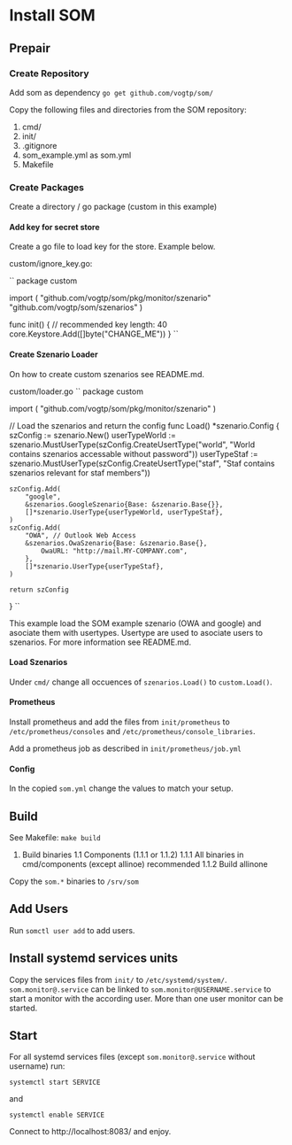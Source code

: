 # Install SOM

## Prepair

### Create Repository

Add som as dependency `go get github.com/vogtp/som/`

Copy the following files and directories from the SOM repository:
1. cmd/
2. init/
3. .gitignore
4. som_example.yml as som.yml
5. Makefile

### Create Packages

Create a directory / go package (custom in this example)

#### Add key for secret store

Create a go file to load key for the store.  Example below.

custom/ignore_key.go:

`` 
package custom

import (
	"github.com/vogtp/som/pkg/monitor/szenario"
	"github.com/vogtp/som/szenarios"
)

func init() {
    // recommended key length: 40
	core.Keystore.Add([]byte("CHANGE_ME"))
}
``

#### Create Szenario Loader

On how to create custom szenarios see README.md.

custom/loader.go
``
package custom

import (
	"github.com/vogtp/som/pkg/monitor/szenario"
)

// Load the szenarios and return the config
func Load() *szenario.Config {
	szConfig := szenario.New()
	userTypeWorld := szenario.MustUserType(szConfig.CreateUsertType("world", "World contains szenarios accessable without password"))
	userTypeStaf := szenario.MustUserType(szConfig.CreateUsertType("staf", "Staf contains szenarios relevant for staf members"))

	szConfig.Add(
		"google",
		&szenarios.GoogleSzenario{Base: &szenario.Base{}},
		[]*szenario.UserType{userTypeWorld, userTypeStaf},
	)
	szConfig.Add(
		"OWA", // Outlook Web Access
		&szenarios.OwaSzenario{Base: &szenario.Base{},
			OwaURL: "http://mail.MY-COMPANY.com",
		},
		[]*szenario.UserType{userTypeStaf},
	)

	return szConfig
}
``

This example load the SOM example szenario (OWA and google) and asociate them with usertypes.
Usertype are used to asociate users to szenarios.  For more information see README.md.

#### Load Szenarios

Under `cmd/` change all occuences of `szenarios.Load()` to `custom.Load()`.

#### Prometheus

Install prometheus and add the files from `init/prometheus` to `/etc/prometheus/consoles` and `/etc/prometheus/console_libraries`.

Add a prometheus job as described in `init/prometheus/job.yml`

#### Config

In the copied `som.yml` change the values to match your setup.

## Build

See Makefile: `make build`

1. Build binaries 
1.1 Components (1.1.1 or 1.1.2)
1.1.1 All binaries in cmd/components (except allinoe) recommended
1.1.2 Build allinone 

Copy the `som.*` binaries to `/srv/som`

## Add Users

Run `somctl user add` to add users.

## Install systemd services units

Copy the services files from `init/` to `/etc/systemd/system/`.
`som.monitor@.service` can be linked to `som.monitor@USERNAME.service` to start a monitor with the according user.  More than one user monitor can be started.

## Start

For all systemd services files (except `som.monitor@.service` without  username) run:

`systemctl start SERVICE`

and

`systemctl enable SERVICE`

Connect to http://localhost:8083/ and enjoy.